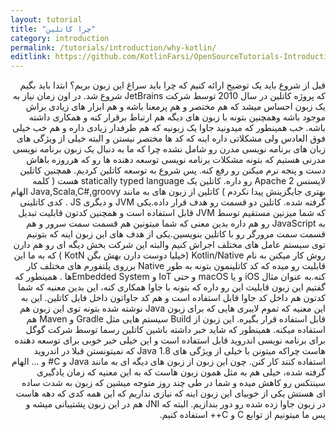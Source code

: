 ```yaml
---
layout: tutorial
title: "چرا کاتلین"
category: introduction
permalink: /tutorials/introduction/why-kotlin/
editlink: https://github.com/KotlinFarsi/OpenSourceTutorials-Introduction/edit/master/src/why-kotlin/README.md
---
```



<div dir="rtl" markdown="1">




قبل از شروع باید یک توضیح ارائه کنیم که چرا باید سراغ این زبون بریم؟
ابتدا باید بگیم که پروژه کاتلین در سال 2010 توسط شرکت JetBrains شروع شد. در اون زمان نیاز به یک زبون احساس میشد که هم مختصر و هم پرمعنا باشه و هم ابزار های زیادی براش موجود باشه وهمچنین بتونه با زبون های دیگه هم ارتباط برقرار کنه و همکاری داشته باشه.
خب همینطور که میدونید جاوا یک زبونیه که هم طرفدار زیادی داره و هم خب خیلی فوق العادس ولی مشکلاتی داره اینه که کد ها مختصر نیستن  و البته خیلی از ویژگی های زبان های برنامه نویسی مدرن رو شامل نشده چرا که ما به دنبال یک زبون برنامه نویسی مدرنی هستیم که بتونه مشکلات برنامه نویسی توسعه دهنده ها رو که هرروزه باهاش دست و پنجه نرم میکنن رو رفع کنه. پس شروع به توسعه کاتلین کردیم. همچنین کاتلین لایسنس Apache 2 رو داره.
کاتلین یک statically typed language هست ( کلمه بهتری جایگزینش پیدا نکردم )
کاتلین از زبون های به مانند Java,Scala,C#,groovy الهام گرفته شده.
کاتلین دو قسمت رو هدف قرار داده.یکی JVM و دیگری JS . کدی کاتلینی که شما میزنین مستقیم توسط JVM قابل استفاده است و همچنین کدتون قابلیت تبدیل به JavaScript رو هم داره بدین معنی که شما میتونین هم قسمت سمت سرور و هم قسمت سمت مرورگر رو با کاتلین بنویسین.یکی از هدف های این زبون اینه که بتونیم توی سیستم عامل های مختلف اجراش کنیم والبته این شرکت بخش دیگه ای رو هم دارن روش کار میکنن به نام Kotlin/Native (خیلیا دوست دارن بهش بگن KotN ) که به ما این قابلیت رو میده که کد کاتلینمون بتونه به طور Native برروی پلتفورم های مختلف کار کنه.به عنوان مثال iOS و یا macOS و حتی IoT و Embedded Systemها .
همینطور که گفتیم این زبون قابلیت این رو داره که بتونه با جاوا همکاری کنه، این بدین معنیه که شما کدتون هم داخل کد جاوا قابل استفاده است و هم کد جاواتون داخل فایل کاتلین. این به این معنیه که تموم لایبری هایی که برای زبون Java نوشته شده بتونه توی این زبون هم قابل استفاده قرار بگیره. این زبون از Build سیستم هایی مثل Gradle و Maven هم استفاده میکنه.
همینطور که شاید خبر داشته باشین کاتلین رسما توسط شرکت گوگل برای برنامه نویسی اندروید قابل استفاده است و این خیلی خبر خوبی برای توسعه دهنده هاست چراکه میتونن با خیلی از ویژگی های Java 1.8 که نمیتونستن قبلا در اندروید استفاده کنند کار کنن.
چون این زبون از زبون های دیگه ای به مانند Java و C# و ... الهام گرفته شده، خیلی هم به مثل همون زبون هاست که به این معنیه که زمان یادگیری سینتکس رو کاهش میده و شما در طی چند روز متوجه میشین که زبون به شدت ساده ای هستش
یکی از خوبیای این زبون اینه که نیازی نداریم که این همه کدی که دهه هاست در زبون جاوا زده شده رو دور بندازیم. البته که JNI هم در این زبون پشتیبانی میشه و پس ما میتونیم از توابع C و C++ استفاده کنیم.
